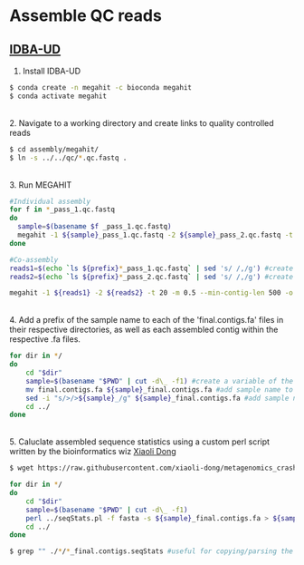 # Assemble QC reads

## [IDBA-UD](https://github.com/loneknightpy/idba)

1. Install IDBA-UD

```bash
$ conda create -n megahit -c bioconda megahit
$ conda activate megahit
```

\
2. Navigate to a working directory and create links to quality controlled reads

```bash
$ cd assembly/megahit/
$ ln -s ../../qc/*.qc.fastq .
```

\
3. Run MEGAHIT

```bash
#Individual assembly
for f in *_pass_1.qc.fastq
do
  sample=$(basename $f _pass_1.qc.fastq)
  megahit -1 ${sample}_pass_1.qc.fastq -2 ${sample}_pass_2.qc.fastq -t 20 -m 0.5 --min-contig-len 500 -o ${sample}_megahit.assembly  >& ${sample}_megahit.log.txt
done

#Co-assembly
reads1=$(echo `ls ${prefix}*_pass_1.qc.fastq` | sed 's/ /,/g') #create a comma seperated list of forward reads
reads2=$(echo `ls ${prefix}*_pass_2.qc.fastq` | sed 's/ /,/g') #create a comma seperated list of reverse reads

megahit -1 ${reads1} -2 ${reads2} -t 20 -m 0.5 --min-contig-len 500 -o <study>_megahit.coassembly >& <study>_megahit.coassembly.log.txt
```

\
4. Add a prefix of the sample name to each of the 'final.contigs.fa' files in their respective directories, as well as each assembled contig within the respective .fa files.

```bash
for dir in */
do
	cd "$dir"
	sample=$(basename "$PWD" | cut -d\_ -f1) #create a variable of the sample name from the directory name
	mv final.contigs.fa ${sample}_final.contigs.fa #add sample name to file name
	sed -i "s/>/>${sample}_/g" ${sample}_final.contigs.fa #add sample name to the beginning of each contig
	cd ../
done
```

\
5. Caluclate assembled sequence statistics using a custom perl script written by the bioinformatics wiz [Xiaoli Dong](https://github.com/xiaoli-dong)

```bash
$ wget https://raw.githubusercontent.com/xiaoli-dong/metagenomics_crash_course/master/bin/seqStats.pl

for dir in */
do
	cd "$dir"
	sample=$(basename "$PWD" | cut -d\_ -f1)
	perl ../seqStats.pl -f fasta -s ${sample}_final.contigs.fa > ${sample}_final.contigs.seqStats
	cd ../
done

$ grep "" ./*/*_final.contigs.seqStats #useful for copying/parsing the output
```

